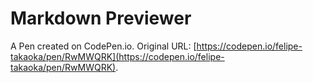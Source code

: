 # Markdown Previewer

A Pen created on CodePen.io. Original URL: [https://codepen.io/felipe-takaoka/pen/RwMWQRK](https://codepen.io/felipe-takaoka/pen/RwMWQRK).

